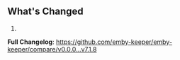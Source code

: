 ## What's Changed

1.

**Full Changelog**: https://github.com/emby-keeper/emby-keeper/compare/v0.0.0...v7.1.8
